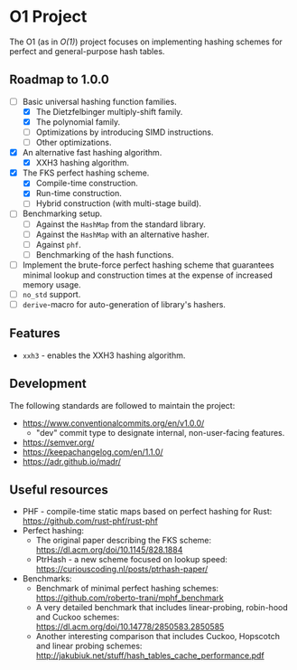 # O1 Project

The O1 (as in _O(1)_) project focuses on implementing hashing schemes for perfect and
general-purpose hash tables.

## Roadmap to 1.0.0

- [ ] Basic universal hashing function families.
  - [x] The Dietzfelbinger multiply-shift family.
  - [x] The polynomial family.
  - [ ] Optimizations by introducing SIMD instructions.
  - [ ] Other optimizations.
- [x] An alternative fast hashing algorithm.
  - [x] XXH3 hashing algorithm.
- [x] The FKS perfect hashing scheme.
  - [x] Compile-time construction.
  - [x] Run-time construction.
  - [ ] Hybrid construction (with multi-stage build).
- [ ] Benchmarking setup.
  - [ ] Against the `HashMap` from the standard library.
  - [ ] Against the `HashMap` with an alternative hasher.
  - [ ] Against `phf`.
  - [ ] Benchmarking of the hash functions.
- [ ] Implement the brute-force perfect hashing scheme that guarantees minimal lookup and construction times at
      the expense of increased memory usage.
- [ ] `no_std` support.
- [ ] `derive`-macro for auto-generation of library's hashers.

## Features

- `xxh3` - enables the XXH3 hashing algorithm.

## Development

The following standards are followed to maintain the project:
- https://www.conventionalcommits.org/en/v1.0.0/
  - "dev" commit type to designate internal, non-user-facing features.
- https://semver.org/
- https://keepachangelog.com/en/1.1.0/
- https://adr.github.io/madr/

## Useful resources

- PHF - compile-time static maps based on perfect hashing for Rust:
  https://github.com/rust-phf/rust-phf
- Perfect hashing:
  - The original paper describing the FKS scheme: https://dl.acm.org/doi/10.1145/828.1884
  - PtrHash - a new scheme focused on lookup speed: https://curiouscoding.nl/posts/ptrhash-paper/
- Benchmarks:
  - Benchmark of minimal perfect hashing schemes: https://github.com/roberto-trani/mphf_benchmark
  - A very detailed benchmark that includes linear-probing, robin-hood and Cuckoo schemes:
    https://dl.acm.org/doi/10.14778/2850583.2850585
  - Another interesting comparison that includes Cuckoo, Hopscotch and linear probing schemes:
    http://jakubiuk.net/stuff/hash_tables_cache_performance.pdf
